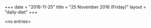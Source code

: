 +++
date = "2016-11-25"
title = "25 November 2016 (Friday)"
layout = "daily-diet"
+++


\<no entries\>

